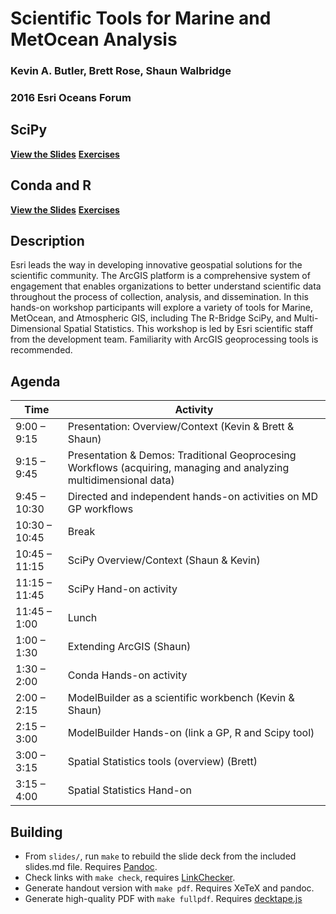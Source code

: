 Scientific Tools for Marine and MetOcean Analysis
=================================================

### Kevin A. Butler, Brett Rose, Shaun Walbridge
### 2016 Esri Oceans Forum

SciPy
-----

**[View the Slides](https://4326.us/esri/scipy-ws)**
**[Exercises](./scipy/exercises)**


Conda and R
-----------

**[View the Slides](https://4326.us/esri/conda-r-ws)**
**[Exercises](./conda-r/exercises)**

Description
-----------

Esri leads the way in developing innovative geospatial solutions for the scientific community. The ArcGIS platform is a comprehensive system of engagement that enables organizations to better understand scientific data throughout the process of collection, analysis, and dissemination. In this hands-on workshop participants will explore a variety of tools for Marine, MetOcean, and Atmospheric GIS, including The R-Bridge SciPy, and Multi-Dimensional Spatial Statistics.  This workshop is led by Esri scientific staff from the development team.  Familiarity with ArcGIS geoprocessing tools is recommended.

Agenda
------

Time | Activity
-----|---------
9:00 – 9:15 | Presentation: Overview/Context (Kevin & Brett & Shaun)
9:15 – 9:45 | Presentation & Demos: Traditional Geoprocesing Workflows (acquiring, managing and analyzing multidimensional data)
9:45 – 10:30 | Directed and independent hands-on activities on MD GP workflows
10:30 – 10:45 | Break
10:45 – 11:15 | SciPy Overview/Context (Shaun & Kevin)
11:15 – 11:45 | SciPy Hand-on activity
11:45 – 1:00 | Lunch
1:00 – 1:30 | Extending ArcGIS (Shaun)
1:30 – 2:00 | Conda Hands-on activity
2:00 – 2:15 | ModelBuilder as a scientific workbench (Kevin & Shaun)
2:15 – 3:00 | ModelBuilder Hands-on (link a GP, R and Scipy tool)
3:00 – 3:15 | Spatial Statistics tools (overview) (Brett)
3:15 – 4:00 | Spatial Statistics Hand-on

Building
--------

 - From `slides/`, run `make` to rebuild the slide deck from the included slides.md file. Requires [Pandoc](http://johnmacfarlane.net/pandoc/).
 - Check links with `make check`, requires [LinkChecker](https://pypi.python.org/pypi/LinkChecker).
 - Generate handout version with `make pdf`. Requires XeTeX and pandoc.
 - Generate high-quality PDF with `make fullpdf`. Requires [decktape.js](https://github.com/astefanutti/decktape)
